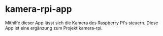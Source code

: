 # kamera-rpi-app

Mithilfe dieser App lässt sich die Kamera des Raspberry PI's steuern. 
Diese App ist eine ergänzung zum Projekt kamera-rpi. 
